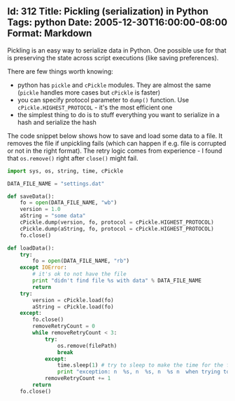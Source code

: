 Id: 312
Title: Pickling (serialization) in Python
Tags: python
Date: 2005-12-30T16:00:00-08:00
Format: Markdown
--------------
Pickling is an easy way to serialize data in Python. One possible use for that is preserving the state across script executions (like saving preferences).

There are few things worth knowing:

* python has `pickle` and `cPickle` modules. They are almost the same (`pickle` handles more cases but `cPickle` is faster)
* you can specify protocol parameter to `dump()` function. Use `cPickle.HIGHEST_PROTOCOL` - it's the most efficient one
* the simplest thing to do is to stuff everything you want to serialize in a hash and serialize the hash

The code snippet below shows how to save and load some data to a file. It removes the file if unpickling fails (which can happen if e.g. file is corrupted or not in the right format). The retry logic comes from experience - I found that `os.remove()` right after `close()` might fail.

```python
import sys, os, string, time, cPickle

DATA_FILE_NAME = "settings.dat"

def saveData():
    fo = open(DATA_FILE_NAME, "wb")
    version = 1.0
    aString = "some data"
    cPickle.dump(version, fo, protocol = cPickle.HIGHEST_PROTOCOL)
    cPickle.dump(aString, fo, protocol = cPickle.HIGHEST_PROTOCOL)
    fo.close()

def loadData():
    try:
        fo = open(DATA_FILE_NAME, "rb")
    except IOError:
        # it's ok to not have the file
        print "didn't find file %s with data" % DATA_FILE_NAME
        return
    try:
        version = cPickle.load(fo)
        aString = cPickle.load(fo)
    except:
        fo.close()
        removeRetryCount = 0
        while removeRetryCount < 3:
            try:
                os.remove(filePath)
                break
            except:
                time.sleep(1) # try to sleep to make the time for the file not be used anymore
                print "exception: n  %s, n  %s, n  %s n  when trying to remove file %s" % (sys.exc_info()[0], sys.exc_info()[1], sys.exc_info()[2], filePath)
            removeRetryCount += 1
        return
    fo.close()
```
